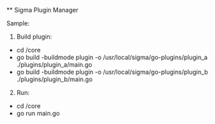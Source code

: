 ** Sigma Plugin Manager

Sample:
1. Build plugin: 
- cd /core
- go build -buildmode plugin -o /usr/local/sigma/go-plugins/plugin_a ./plugins/plugin_a/main.go
- go build -buildmode plugin -o /usr/local/sigma/go-plugins/plugin_b ./plugins/plugin_b/main.go

2. Run:
- cd /core
- go run main.go